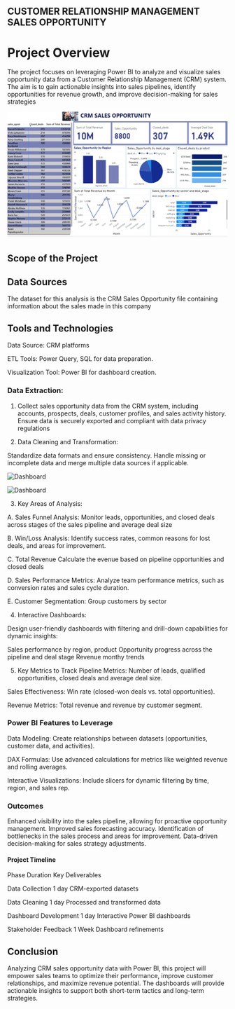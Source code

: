 
## CUSTOMER RELATIONSHIP MANAGEMENT SALES OPPORTUNITY

# Project Overview

The project focuses on leveraging Power BI to analyze and visualize sales opportunity data from a Customer Relationship Management (CRM) system. The aim is to gain actionable insights into sales pipelines, identify opportunities for revenue growth, and improve decision-making for sales strategies 

![Dashboard](https://github.com/Xharity/CRM-Sales-Op/blob/main/Screenshot%202024-12-10%20103738.png?raw=true)

## Scope of the Project
## Data Sources 

The dataset for this analysis is the CRM Sales Opportunity file containing information about the sales made in this company  

## Tools and Technologies
Data Source: CRM platforms 

ETL Tools: Power Query, SQL for data preparation.

Visualization Tool: Power BI for dashboard creation.

### Data Extraction:

1. Collect sales opportunity data from the CRM system, including accounts, prospects, deals, customer profiles, and sales activity history.
Ensure data is securely exported and compliant with data privacy regulations 

2. Data Cleaning and Transformation:

Standardize data formats and ensure consistency.
Handle missing or incomplete data and merge multiple data sources if applicable.

![Dashboard](https://github.com/Xharity/Customer-Relationship-Management-Sales-Opportunity/blob/main/Screenshot%202024-12-10%20104101.png?raw=true)

![Dashboard](https://github.com/Xharity/Customer-Relationship-Management-Sales-Opportunity/blob/main/Screenshot%202024-12-10%20104243.png?raw=true)

3. Key Areas of Analysis:

A. Sales Funnel Analysis:
Monitor leads, opportunities, and closed deals across stages of the sales pipeline and average deal size 

B. Win/Loss Analysis:
Identify success rates, common reasons for lost deals, and areas for improvement.

C. Total Revenue 
Calculate the evenue based on pipeline opportunities and closed deals

D. Sales Performance Metrics:
Analyze team performance metrics, such as conversion rates and sales cycle duration.

E. Customer Segmentation:
Group customers by sector

4. Interactive Dashboards:

Design user-friendly dashboards with filtering and drill-down capabilities for dynamic insights:

Sales performance by region, product
Opportunity progress across the pipeline and deal stage 
Revenue monthy trends 

5. Key Metrics to Track
Pipeline Metrics: Number of leads, qualified opportunities, closed deals and average deal size.

Sales Effectiveness: Win rate (closed-won deals vs. total opportunities).

Revenue Metrics: Total revenue and revenue by customer segment.

### Power BI Features to Leverage
Data Modeling: Create relationships between datasets (opportunities, customer data, and activities).

DAX Formulas: Use advanced calculations for metrics like weighted revenue and rolling averages.

Interactive Visualizations: Include slicers for dynamic filtering by time, region, and sales rep.

### Outcomes
Enhanced visibility into the sales pipeline, allowing for proactive opportunity management.
Improved sales forecasting accuracy.
Identification of bottlenecks in the sales process and areas for improvement.
Data-driven decision-making for sales strategy adjustments.


#### Project Timeline
Phase	Duration	Key Deliverables

Data Collection	1 day	CRM-exported datasets

Data Cleaning	1 day	Processed and transformed data

Dashboard Development	1 day	Interactive Power BI dashboards

Stakeholder Feedback	1 Week	Dashboard refinements


## Conclusion
Analyzing CRM sales opportunity data with Power BI, this project will empower sales teams to optimize their performance, improve customer relationships, and maximize revenue potential. The dashboards will provide actionable insights to support both short-term tactics and long-term strategies.
